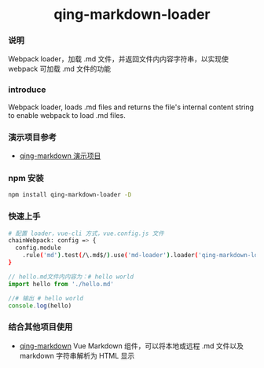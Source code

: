 <h1 align="center">qing-markdown-loader</h1>

### 说明
Webpack loader，加载 .md 文件，并返回文件内内容字符串，以实现使 webpack 可加载 .md 文件的功能

### introduce
Webpack loader, loads .md files and returns the file's internal content string to enable webpack to load .md files.

### 演示项目参考
* [qing-markdown 演示项目](https://github.com/qinkaiyuan/qing-markdown#%E6%BC%94%E7%A4%BA%E9%A1%B9%E7%9B%AE)

### npm 安装
```bash
npm install qing-markdown-loader -D
```

### 快速上手
```bash
# 配置 loader，vue-cli 方式，vue.config.js 文件
chainWebpack: config => {
  config.module
    .rule('md').test(/\.md$/).use('md-loader').loader('qing-markdown-loader')
}
```

```javascript
// hello.md文件内内容为：# hello world
import hello from './hello.md'

//# 输出 # hello world
console.log(hello)
```

### 结合其他项目使用
* [qing-markdown](https://github.com/qinkaiyuan/qing-markdown#qing-markdown) Vue Markdown 组件，可以将本地或远程 .md 文件以及 markdown 字符串解析为 HTML 显示